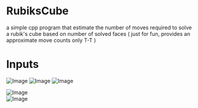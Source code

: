 # RubiksCube

a simple cpp program that estimate the number of moves required to solve a rubik's cube based on number of solved faces ( just for fun, provides an approximate move counts only T-T )

# Inputs

![Image](https://github.com/user-attachments/assets/b3565608-19b6-482b-8256-d487d64cbdf1)  ![Image](https://github.com/user-attachments/assets/647df01a-0fbf-43a9-bdfb-7607614b1379)
![Image](https://github.com/user-attachments/assets/0fbe8415-bd60-4efe-9bdd-b9624161882f)  

![Image](https://github.com/user-attachments/assets/fe4f16fd-c379-4364-b905-e85b6a2966b3)  
![Image](https://github.com/user-attachments/assets/8e22f576-2c5f-47b6-99ab-4cadcefc175f)


